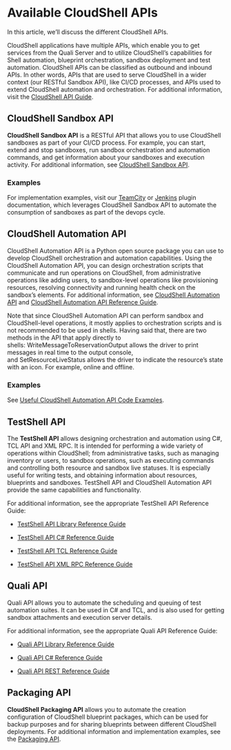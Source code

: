 # Available CloudShell APIs

In this article, we’ll discuss the different CloudShell APIs.

CloudShell applications have multiple APIs, which enable you to get services from the Quali Server and to utilize CloudShell’s capabilities for Shell automation, blueprint orchestration, sandbox deployment and test automation. CloudShell APIs can be classified as outbound and inbound APIs. In other words, APIs that are used to serve CloudShell in a wider context (our RESTful Sandbox API), like CI/CD processes, and APIs used to extend CloudShell automation and orchestration. For additional information, visit the [CloudShell API Guide](../../api-guide/cs-api-overview.md).

## CloudShell Sandbox API

**CloudShell Sandbox API** is a RESTful API that allows you to use CloudShell sandboxes as part of your CI/CD process. For example, you can start, extend and stop sandboxes, run sandbox orchestration and automation commands, and get information about your sandboxes and execution activity. For additional information, see [CloudShell Sandbox API](../../api-guide/cs-sandbox-api/index.md).

### Examples

For implementation examples, visit our [TeamCity](https://github.com/QualiSystems/Sandbox-TeamCIty-Plugin/blob/master/README.md) or [Jenkins](https://plugins.jenkins.io/cloudshell-sandbox) plugin documentation, which leverages CloudShell Sandbox API to automate the consumption of sandboxes as part of the devops cycle.

## CloudShell Automation API

CloudShell Automation API is a Python open source package you can use to develop CloudShell orchestration and automation capabilities. Using the CloudShell Automation API, you can design orchestration scripts that communicate and run operations on CloudShell, from administrative operations like adding users, to sandbox-level operations like provisioning resources, resolving connectivity and running health check on the sandbox’s elements. For additional information, see [CloudShell Automation API](https://help.quali.com/Online%20Help/0.0/Portal/Content/API/Pyth-API-Overvw.htm) and [CloudShell Automation API Reference Guide](pathname:///api-docs/2023.3/Python-API).

Note that since CloudShell Automation API can perform sandbox and CloudShell\-level operations, it mostly applies to orchestration scripts and is not recommended to be used in shells. Having said that, there are two methods in the API that apply directly to shells: WriteMessageToReservationOutput allows the driver to print messages in real time to the output console, and SetResourceLiveStatus allows the driver to indicate the resource’s state with an icon. For example, online and offline.

### Examples

See [Useful CloudShell Automation API Code Examples](./available-cs-api/useful-cs-api-examples/).

## TestShell API

The **TestShell API** allows designing orchestration and automation using C#, TCL API and XML RPC. It is intended for performing a wide variety of operations within CloudShell; from administrative tasks, such as managing inventory or users, to sandbox operations, such as executing commands and controlling both resource and sandbox live statuses. It is especially useful for writing tests, and obtaining information about resources, blueprints and sandboxes. TestShell API and CloudShell Automation API provide the same capabilities and functionality.

For additional information, see the appropriate TestShell API Reference Guide:

- [TestShell API Library Reference Guide](pathname:///api-docs/2023.3/testshell-api/TestShell%20API%20Library.html)
    
- [TestShell API C# Reference Guide](pathname:///api-docs/2023.3/testshell-api/TestShell%20cSharp%20API.html)
    
- [TestShell API TCL Reference Guide](pathname:///api-docs/2023.3/testshell-api/TestShell%20TCL%20API.html)
    
- [TestShell API XML RPC Reference Guide](pathname:///api-docs/2023.3/testshell-api/TestShell%20XML%20RPC%20API.html)
    

## Quali API

Quali API allows you to automate the scheduling and queuing of test automation suites. It can be used in C# and TCL, and is also used for getting sandbox attachments and execution server details.

For additional information, see the appropriate Quali API Reference Guide:

- [Quali API Library Reference Guide](pathname:///api-docs/2023.3/quali-api/Quali%20API%20Library.html)
    
- [Quali API C# Reference Guide](pathname:///api-docs/2023.3/quali-api/Quali%20cSharp%20API.html)
    
- [Quali API REST Reference Guide](pathname:///api-docs/2023.3/quali-api/Quali%20REST%20API.html)
    

## Packaging API

**CloudShell Packaging API** allows you to automate the creation configuration of CloudShell blueprint packages, which can be used for backup purposes and for sharing blueprints between different CloudShell deployments. For additional information and implementation examples, see the [Packaging API](https://help.quali.com/Online%20Help/0.0/Portal/Content/API/Pckg-API/PackagingAPI.htm).